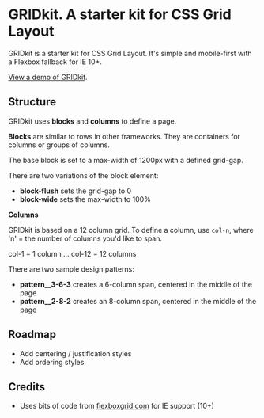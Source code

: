 # GRIDkit. A starter kit for CSS Grid Layout

GRIDkit is a starter kit for CSS Grid Layout. It's simple and mobile-first with a Flexbox fallback for IE 10+.

[View a demo of GRIDkit](https://www.flow14.com/css-gridkit/).

## Structure

GRIDkit uses **blocks** and **columns** to define a page.

**Blocks** are similar to rows in other frameworks. They are containers for columns or groups of columns.

The base block is set to a max-width of 1200px with a defined grid-gap.

There are two variations of the block element:

- **block-flush** sets the grid-gap to 0
- **block-wide** sets the max-width to 100%

**Columns**

GRIDkit is based on a 12 column grid. To define a column, use `col-n`, where 'n' = the number of columns you'd like to span. 

col-1 = 1 column
...
col-12 = 12 columns

There are two sample design patterns:

- **pattern__3-6-3** creates a 6-column span, centered in the middle of the page
- **pattern__2-8-2** creates an 8-column span, centered in the middle of the page

## Roadmap

- Add centering / justification styles
- Add ordering styles

## Credits

- Uses bits of code from [flexboxgrid.com](http://flexboxgrid.com) for IE support (10+)

